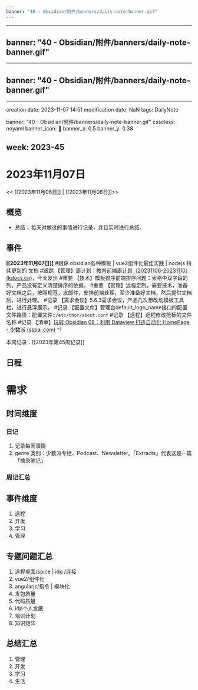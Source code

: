 ```yaml
---
banner: "40 - Obsidian/附件/banners/daily-note-banner.gif"
---
```

---
banner: "40 - Obsidian/附件/banners/daily-note-banner.gif"
---
---
banner: "40 - Obsidian/附件/banners/daily-note-banner.gif"
---
---
creation date: 2023-11-07 14:51
modification date: NaN
tags: DailyNote

banner: "40 - Obsidian/附件/banners/daily-note-banner.gif"
cssclass: noyaml
banner_icon: 💌
banner_x: 0.5
banner_y: 0.38

week: 2023-45
---

# 2023年11月07日

<< [[2023年11月06日]] | [[2023年11月08日]]>>


## 概览
- 总结 :: 每天对做过的事情进行记录，并且实时进行总结。
## 事件
**[[2023年11月07日]]**
#跟踪 obsidian各种模板 | vue2组件化最佳实践 | nodejs 持续更新的 文档
#跟踪 【管理】周计划：[教育前端周计划（20231106-20231110） (kdocs.cn)](https://www.kdocs.cn/l/cncngxEcagIY)，今天发出
#重要 【技术】模板排序前端排序问题：表格中双字段的列，产品没有定义清楚排序的依据。
#重要 【管理】远程定制，需要技术，准备好文档之后，按照规范，发邮件，安排前端处理，至少准备好文档，然后提供文档后，进行处理。
#记录 【需求会议】5.6.3需求会议，产品几次想改动模板工具栏，进行悬浮展示。
#记录 【配置文件】管理台default_logo_name接口的配置文件路径：配置文件::`/etc/thor/about.conf`
#记录 【远程】远程修改抢标的文件名称
#记录 【清单】[玩转 Obsidian 08：利用 Dataview 打造自动化 HomePage - 少数派 (sspai.com)](https://ios.sspai.com/post/73958)
^1

本周记录：[[2023年第45周记录]]

## 日程

# 需求
## 时间维度
### 日记
1. 记录每天事情
2. genre 类别：少数派专栏、Podcast、Newsletter。「Extracts」代表这是一篇「摘录笔记」
### 周记汇总


## 事件维度
1. 远程
2. 开发
3. 学习
4. 管理

## 专题问题汇总
1. 远程桌面/spice | idp /连接
2. vue2/组件化
3. angularjs/指令 | 模块化
4. 发包质量
5. 代码质量
6. idp个人发展
7. 培训计划
8. 知识矩阵
## 总结汇总
1. 管理
2. 开发
3. 学习
4. 生活